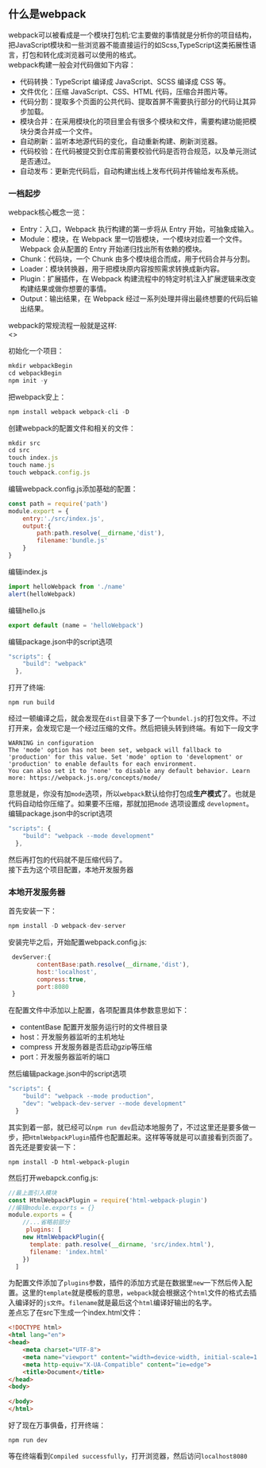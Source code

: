 ## 什么是webpack   
webpack可以被看成是一个模块打包机:它主要做的事情就是分析你的项目结构，把JavaScript模块和一些浏览器不能直接运行的如Scss,TypeScript这类拓展性语言，打包和转化成浏览器可以使用的格式。    
webpack构建一般会对代码做如下内容：    
- 代码转换：TypeScript 编译成 JavaScript、SCSS 编译成 CSS 等。
- 文件优化：压缩 JavaScript、CSS、HTML 代码，压缩合并图片等。
- 代码分割：提取多个页面的公共代码、提取首屏不需要执行部分的代码让其异步加载。
- 模块合并：在采用模块化的项目里会有很多个模块和文件，需要构建功能把模块分类合并成一个文件。
- 自动刷新：监听本地源代码的变化，自动重新构建、刷新浏览器。
- 代码校验：在代码被提交到仓库前需要校验代码是否符合规范，以及单元测试是否通过。
- 自动发布：更新完代码后，自动构建出线上发布代码并传输给发布系统。    
### 一档起步    
webpack核心概念一览：    
- Entry：入口，Webpack 执行构建的第一步将从 Entry 开始，可抽象成输入。
- Module：模块，在 Webpack 里一切皆模块，一个模块对应着一个文件。Webpack 会从配置的 Entry 开始递归找出所有依赖的模块。
- Chunk：代码块，一个 Chunk 由多个模块组合而成，用于代码合并与分割。
- Loader：模块转换器，用于把模块原内容按照需求转换成新内容。
- Plugin：扩展插件，在 Webpack 构建流程中的特定时机注入扩展逻辑来改变构建结果或做你想要的事情。    
- Output：输出结果，在 Webpack 经过一系列处理并得出最终想要的代码后输出结果。     

webpack的常规流程一般就是这样:   
<>   


初始化一个项目：   
```javascript
mkdir webpackBegin
cd webpackBegin
npm init -y
```   
把webpack安上：   
```javascript
npm install webpack webpack-cli -D
```   
创建webpack的配置文件和相关的文件：   
```javascript
mkdir src
cd src
touch index.js
touch name.js
touch webpack.config.js
```   
编辑webpack.config.js添加基础的配置：   
```javascript
const path = require('path')
module.export = {
    entry:'./src/index.js',
    output:{
        path:path.resolve(__dirname,'dist'),
        filename:'bundle.js'
    }
}
```   
编辑index.js
```javascript
import helloWebpack from './name'
alert(helloWebpack)
```
编辑hello.js
```javascript
export default (name = 'helloWebpack')
```
编辑package.json中的script选项
```javascript
"scripts": {
    "build": "webpack"
  },
```   
打开了终端:    
```shell
npm run build
```   
经过一顿编译之后，就会发现在`dist`目录下多了一个`bundel.js`的打包文件。不过打开来，会发现它是一个经过压缩的文件。然后把镜头转到终端。有如下一段文字    
```
WARNING in configuration
The 'mode' option has not been set, webpack will fallback to 'production' for this value. Set 'mode' option to 'development' or 'production' to enable defaults for each environment.
You can also set it to 'none' to disable any default behavior. Learn more: https://webpack.js.org/concepts/mode/
```    
意思就是，你没有加`mode`选项，所以`webpack`默认给你打包成**生产模式**了。也就是代码自动给你压缩了。如果要不压缩，那就加把`mode` 选项设置成 `development`。   
编辑package.json中的script选项
```javascript
"scripts": {
    "build": "webpack --mode development"
  },
```   
然后再打包的代码就不是压缩代码了。    
接下去为这个项目配置，本地开发服务器   
### 本地开发服务器   
首先安装一下：   
```javascript
npm install -D webpack-dev-server 
```   
安装完毕之后，开始配置webpack.config.js:   
```javascript
 devServer:{
        contentBase:path.resolve(__dirname,'dist'),
        host:'localhost',
        compress:true,
        port:8080
 }
```    
在配置文件中添加以上配置，各项配置具体参数意思如下：   
- contentBase 配置开发服务运行时的文件根目录
- host：开发服务器监听的主机地址
- compress 开发服务器是否启动gzip等压缩
- port：开发服务器监听的端口

然后编辑package.json中的script选项
```javascript
"scripts": {
    "build": "webpack --mode production",
    "dev": "webpack-dev-server --mode development"
  }
```    
其实到着一部，就已经可以`npm run dev`启动本地服务了，不过这里还是要多做一步，把`HtmlWebpackPlugin`插件也配置起来。这样等等就是可以直接看到页面了。   
首先还是要安装一下：   
```
npm install -D html-webpack-plugin
```
然后打开webapck.config.js:
```javascript
//最上面引入模块
const HtmlWebpackPlugin = require('html-webpack-plugin')
//编辑module.exports = {}
module.exports = {
    //...省略前部分
     plugins: [
    new HtmlWebpackPlugin({
      template: path.resolve(__dirname, 'src/index.html'),
      filename: 'index.html'
    })
  ]
```
为配置文件添加了`plugins`参数，插件的添加方式是在数据里`new`一下然后传入配置。这里的`template`就是模板的意思，`webpack`就会根据这个`html`文件的格式去插入编译好的`js文件`。`filename`就是最后这个`html`编译好输出的名字。   
差点忘了在src下生成一个index.html文件：   
```html
<!DOCTYPE html>
<html lang="en">
<head>
    <meta charset="UTF-8">
    <meta name="viewport" content="width=device-width, initial-scale=1.0">
    <meta http-equiv="X-UA-Compatible" content="ie=edge">
    <title>Document</title>
</head>
<body>
    
</body>
</html>
```
好了现在万事俱备，打开终端：   
```shell
npm run dev
```  
等在终端看到`Compiled successfully`，打开浏览器，然后访问`localhost8080`
